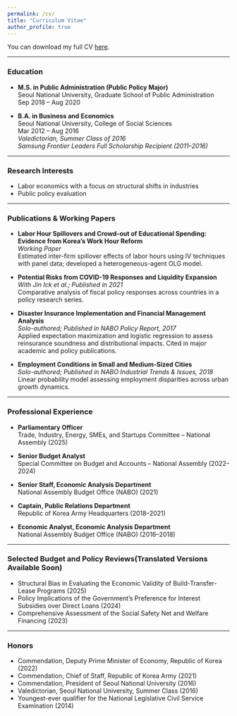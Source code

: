 ```yaml
---
permalink: /cv/
title: "Curriculum Vitae"
author_profile: true
---
```


You can download my full CV [here](../files/Junghwan_Kim_CV.pdf).

---

### Education

- **M.S. in Public Administration (Public Policy Major)**  
  Seoul National University, Graduate School of Public Administration  
  Sep 2018 – Aug 2020

- **B.A. in Business and Economics**  
  Seoul National University, College of Social Sciences  
  Mar 2012 – Aug 2016  
  *Valedictorian, Summer Class of 2016*  
  *Samsung Frontier Leaders Full Scholarship Recipient (2011–2016)*

---

### Research Interests

- Labor economics with a focus on structural shifts in industries
- Public policy evaluation

---

### Publications & Working Papers

- **Labor Hour Spillovers and Crowd-out of Educational Spending: Evidence from Korea’s Work Hour Reform**  
  _Working Paper_  
  Estimated inter-firm spillover effects of labor hours using IV techniques with panel data; developed a heterogeneous-agent OLG model.

- **Potential Risks from COVID-19 Responses and Liquidity Expansion**  
  _With Jin Ick et al.; Published in 2021_  
  Comparative analysis of fiscal policy responses across countries in a policy research series.

- **Disaster Insurance Implementation and Financial Management Analysis**  
  _Solo-authored; Published in NABO Policy Report, 2017_  
  Applied expectation maximization and logistic regression to assess reinsurance soundness and distributional impacts. Cited in major academic and policy publications.

- **Employment Conditions in Small and Medium-Sized Cities**  
  _Solo-authored; Published in NABO Industrial Trends & Issues, 2018_  
  Linear probability model assessing employment disparities across urban growth dynamics.

---

### Professional Experience

- **Parliamentary Officer**  
  Trade, Industry, Energy, SMEs, and Startups Committee – National Assembly (2025)

- **Senior Budget Analyst**  
  Special Committee on Budget and Accounts – National Assembly (2022–2024)

- **Senior Staff, Economic Analysis Department**  
  National Assembly Budget Office (NABO) (2021)

- **Captain, Public Relations Department**  
  Republic of Korea Army Headquarters (2018–2021)

- **Economic Analyst, Economic Analysis Department**  
  National Assembly Budget Office (NABO) (2016–2018)

---

### Selected Budget and Policy Reviews(Translated Versions Available Soon)

- Structural Bias in Evaluating the Economic Validity of Build-Transfer-Lease Programs (2025)
- Policy Implications of the Government’s Preference for Interest Subsidies over Direct Loans (2024)
- Comprehensive Assessment of the Social Safety Net and Welfare Financing (2023)

---

### Honors

- Commendation, Deputy Prime Minister of Economy, Republic of Korea (2022)
- Commendation, Chief of Staff, Republic of Korea Army (2021)
- Commendation, President of Seoul National University (2016)
- Valedictorian, Seoul National University, Summer Class (2016)
- Youngest-ever qualifier for the National Legislative Civil Service Examination (2014)

